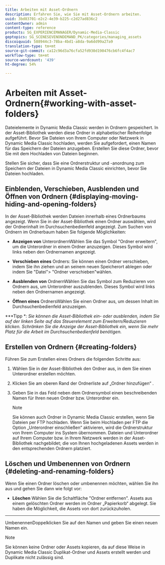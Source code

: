 ```yaml
---
title: Arbeiten mit Asset-Ordnern
description: Erfahren Sie, wie Sie mit Asset-Ordnern arbeiten.
uuid: 3bd83701-e2c2-4e39-b225-c2d27ad836c2
contentOwner: admin
content-type: reference
products: SG_EXPERIENCEMANAGER/Dynamic-Media-Classic
geptopics: SG_SCENESEVENONDEMAND_PK/categories/managing_assets
discoiquuid: 588944c3-78ba-4bd1-a8da-9a6dd99a27a9
translation-type: tm+mt
source-git-commit: ca12c96d3a76cfa52fd930d190476cb6fc4f4ac7
workflow-type: tm+mt
source-wordcount: '439'
ht-degree: 54%

---
```



# Arbeiten mit Asset-Ordnern{#working-with-asset-folders}

Dateielemente in Dynamic Media Classic werden in Ordnern gespeichert. In der Asset-Bibliothek werden diese Ordner in alphabetischer Reihenfolge aufgeführt. Bevor Sie Dateien von Ihrem Computer oder Netzwerk in Dynamic Media Classic hochladen, werden Sie aufgefordert, einen Namen für das Speichern der Dateien anzugeben. Erstellen Sie diese Ordner, bevor Sie mit dem Hochladen von Dateien beginnen.

Stellen Sie sicher, dass Sie eine Ordnerstruktur und -anordnung zum Speichern der Dateien in Dynamic Media Classic einrichten, bevor Sie Dateien hochladen.

## Einblenden, Verschieben, Ausblenden und Öffnen von Ordnern {#displaying-moving-hiding-and-opening-folders}

In der Asset-Bibliothek werden Dateien innerhalb eines Ordnerbaums angezeigt. Wenn Sie in der Asset-Bibliothek einen Ordner auswählen, wird der Ordnerinhalt im Durchsuchenbedienfeld angezeigt. Zum Suchen von Ordnern im Ordnerbaum haben Sie folgende Möglichkeiten:

* **Anzeigen von**
UnterordnernWählen Sie das Symbol &quot;Ordner erweitern&quot;, um die Unterordner in einem Ordner anzuzeigen. Dieses Symbol wird links neben den Ordnernamen angezeigt.

* **Verschieben eines**
Ordners: Sie können einen Ordner verschieben, indem Sie ihn ziehen und an seinem neuen Speicherort ablegen oder indem Sie &quot;Datei&quot;> &quot;Ordner verschieben&quot;wählen.

* **Ausblenden von**
OrdnernWählen Sie das Symbol zum Reduzieren von Ordnern aus, um Unterordner auszublenden. Dieses Symbol wird links neben den Ordnernamen angezeigt.

* **Öffnen eines**
OrdnersWählen Sie einen Ordner aus, um dessen Inhalt im Durchsuchenbedienfeld anzuzeigen.

***Tipp **: Sie können die Asset-Bibliothek ein- oder ausblenden, indem Sie auf der linken Seite auf das Steuerelement zum Erweitern/Reduzieren klicken. Schränken Sie die Anzeige der Asset-Bibliothek ein, wenn Sie mehr Platz für die Arbeit im Durchsuchenbedienfeld benötigen.*

## Erstellen von Ordnern {#creating-folders}

Führen Sie zum Erstellen eines Ordners die folgenden Schritte aus:

1. Wählen Sie in der Asset-Bibliothek den Ordner aus, in dem Sie einen Unterordner erstellen möchten.
1. Klicken Sie am oberen Rand der Ordnerliste auf „Ordner hinzufügen“ .
1. Geben Sie in das Feld neben dem Ordnersymbol einen beschreibenden Namen für Ihren neuen Ordner bzw. Unterordner ein.

   >[!NOTE]
   >
   >Sie können auch Ordner in Dynamic Media Classic erstellen, wenn Sie Dateien per FTP hochladen. Wenn Sie beim Hochladen per FTP die Option „Unterordner einschließen“ aktivieren, wird die Ordnerstruktur von Ihrem Computer ins System übernommen. Dateien und Unterordner auf Ihrem Computer bzw. in Ihrem Netzwerk werden in der Asset-Bibliothek nachgebildet; die von Ihnen hochgeladenen Assets werden in den entsprechenden Ordnern platziert.

## Löschen und Umbenennen von Ordnern  {#deleting-and-renaming-folders}

Wenn Sie einen Ordner löschen oder umbenennen möchten, wählen Sie ihn aus und gehen Sie dann wie folgt vor:

* **Löschen**
Wählen Sie die Schaltfläche &quot;Ordner entfernen&quot;. Assets aus einem gelöschten Ordner werden im Ordner „Papierkorb“ abgelegt. Sie haben die Möglichkeit, die Assets von dort zurückzuholen.

* ****
UmbenennenDoppelklicken Sie auf den Namen und geben Sie einen neuen Namen ein.

>[!NOTE]
>
>Sie können keine Ordner oder Assets kopieren, da auf diese Weise in Dynamic Media Classic Duplikat-Ordner und Assets erstellt werden und Duplikate nicht zulässig sind.
